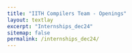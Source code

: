 ```yaml
---
title: "IITH Compilers Team - Openings"
layout: textlay
excerpt: "Internships_dec24"
sitemap: false
permalink: /internships_dec24/
---
```


<object data="https://docs.google.com/document/d/1pWhH3f1iPr5akynQMJoxPpCSY-ZwvBXmHzR_aqh7kx4/pub?embedded=true" width="100%" height="1500">
</object> 
